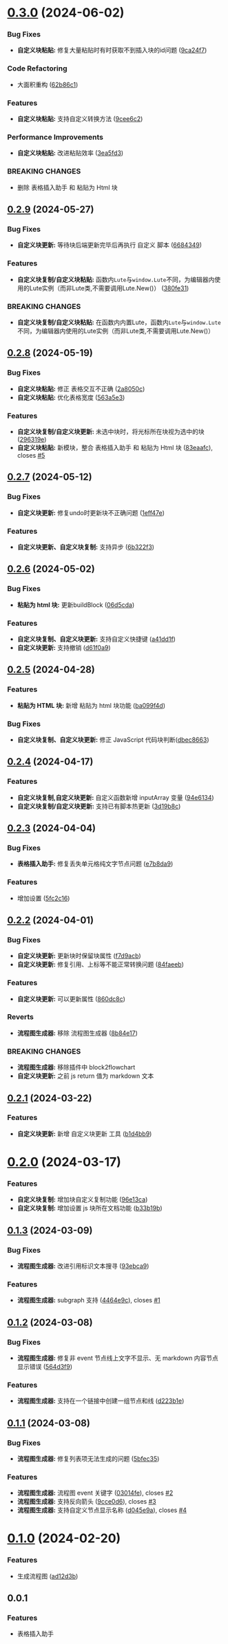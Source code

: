 # [0.3.0](https://github.com/etchnight/siyuan-plugin-table-importer/compare/v0.2.9...v0.3.0) (2024-06-02)


### Bug Fixes

* **自定义块粘贴:** 修复大量粘贴时有时获取不到插入块的id问题 ([9ca24f7](https://github.com/etchnight/siyuan-plugin-table-importer/commit/9ca24f75a5fac8b9e48e0f0d7b39bf95abc2be62))


### Code Refactoring

* 大面积重构 ([62b86c1](https://github.com/etchnight/siyuan-plugin-table-importer/commit/62b86c15d53cad4c0364c048725837202485453d))


### Features

* **自定义块粘贴:** 支持自定义转换方法 ([9cee6c2](https://github.com/etchnight/siyuan-plugin-table-importer/commit/9cee6c2a087135be5c08ca87efdba6f9516ada96))


### Performance Improvements

* **自定义块粘贴:** 改进粘贴效率 ([3ea5fd3](https://github.com/etchnight/siyuan-plugin-table-importer/commit/3ea5fd3937a8c301161f8b32b78ea7220543dd5b))


### BREAKING CHANGES

* 删除 表格插入助手 和 粘贴为 Html 块



## [0.2.9](https://github.com/etchnight/siyuan-plugin-table-importer/compare/v0.2.8...v0.2.9) (2024-05-27)


### Bug Fixes

* **自定义块更新:** 等待块后端更新完毕后再执行 自定义 脚本 ([6684349](https://github.com/etchnight/siyuan-plugin-table-importer/commit/6684349e6dd24e36c3dca3094f51b3afbddb3300))


### Features

* **自定义块复制/自定义块粘贴:** 函数内`Lute`与`window.Lute`不同，为编辑器内使用的Lute实例（而非Lute类,不需要调用Lute.New()） ([380fe31](https://github.com/etchnight/siyuan-plugin-table-importer/commit/380fe31b63e557fbe8ccf3bbff0fca124b8feb22))


### BREAKING CHANGES

* **自定义块复制/自定义块粘贴:** 在函数内内置Lute，函数内`Lute`与`window.Lute`不同，为编辑器内使用的Lute实例（而非Lute类,不需要调用Lute.New()）



## [0.2.8](https://github.com/etchnight/siyuan-plugin-table-importer/compare/v0.2.7...v0.2.8) (2024-05-19)


### Bug Fixes

* **自定义块粘贴:** 修正 表格交互不正确 ([2a8050c](https://github.com/etchnight/siyuan-plugin-table-importer/commit/2a8050cdea7df8e5e79d6d095b87523854b080fc))
* **自定义块粘贴:** 优化表格宽度 ([563a5e3](https://github.com/etchnight/siyuan-plugin-table-importer/commit/563a5e399696fd1b47e14fada354ee6eca05780f))


### Features

* **自定义块复制/自定义块更新:** 未选中块时，将光标所在块视为选中的块 ([296319e](https://github.com/etchnight/siyuan-plugin-table-importer/commit/296319e6affa480b2e9efd62cd5b77a31351fbfe))
* **自定义块粘贴:** 新模块，整合 表格插入助手 和 粘贴为 Html 块 ([83eaafc](https://github.com/etchnight/siyuan-plugin-table-importer/commit/83eaafcd465ab384bb36c204c4d7d5dbf7785fb2)), closes [#5](https://github.com/etchnight/siyuan-plugin-table-importer/issues/5)



## [0.2.7](https://github.com/etchnight/siyuan-plugin-table-importer/compare/v0.2.6...v0.2.7) (2024-05-12)


### Bug Fixes

* **自定义块更新:** 修复undo时更新块不正确问题 ([1eff47e](https://github.com/etchnight/siyuan-plugin-table-importer/commit/1eff47e32588a9ae342e9d4e70f9807a8db0df9e))


### Features

* **自定义块更新、自定义块复制:** 支持异步 ([6b322f3](https://github.com/etchnight/siyuan-plugin-table-importer/commit/6b322f30dbe0450ae26cb698c03dff9a5e06862c))



## [0.2.6](https://github.com/etchnight/siyuan-plugin-table-importer/compare/v0.2.5...v0.2.6) (2024-05-02)


### Bug Fixes

* **粘贴为 html 块:** 更新buildBlock ([06d5cda](https://github.com/etchnight/siyuan-plugin-table-importer/commit/06d5cda6963546efddd61d35e650690ded67c940))


### Features

* **自定义块复制、自定义块更新:** 支持自定义快捷键 ([a41dd1f](https://github.com/etchnight/siyuan-plugin-table-importer/commit/a41dd1f62029b471ce6da8a1bf53fa9f9cda2b18))
* **自定义块更新:** 支持撤销 ([d61f0a9](https://github.com/etchnight/siyuan-plugin-table-importer/commit/d61f0a9191d047a8ea2d58fb0b7b44100d01132e))



## [0.2.5](https://github.com/etchnight/siyuan-plugin-table-importer/compare/v0.2.4...v0.2.5) (2024-04-28)

### Features

- **粘贴为 HTML 块:** 新增 粘贴为 html 块功能 ([ba099f4d](https://github.com/etchnight/siyuan-plugin-table-importer/commit/ba099f4dd06d43164d443a5f3646813432b26d7c))

### Bug Fixes

- **自定义块复制、自定义块更新:** 修正 JavaScript 代码块判断([dbec8663](https://github.com/etchnight/siyuan-plugin-table-importer/commit/dbec8663ea3a8343b5ccefae114d176ec235b37a))

## [0.2.4](https://github.com/etchnight/siyuan-plugin-table-importer/compare/v0.2.3...v0.2.4) (2024-04-17)

### Features

- **自定义块复制,自定义块更新:** 自定义函数新增 inputArray 变量 ([94e6134](https://github.com/etchnight/siyuan-plugin-table-importer/commit/94e6134ac028f7fea1eaf109adde2a83cfbd4ccd))
- **自定义块复制/自定义块更新:** 支持已有脚本热更新 ([3d19b8c](https://github.com/etchnight/siyuan-plugin-table-importer/commit/3d19b8cf8990e9148cbc4772da78627475be3c98))

## [0.2.3](https://github.com/etchnight/siyuan-plugin-table-importer/compare/v0.2.2...v0.2.3) (2024-04-04)

### Bug Fixes

- **表格插入助手:** 修复丢失单元格纯文字节点问题 ([e7b8da9](https://github.com/etchnight/siyuan-plugin-table-importer/commit/e7b8da9ef3f91b0b99161a306af48259128691ba))

### Features

- 增加设置 ([5fc2c16](https://github.com/etchnight/siyuan-plugin-table-importer/commit/5fc2c163e92216e513af0bd5064f4a482cdd5eb4))

## [0.2.2](https://github.com/etchnight/siyuan-plugin-table-importer/compare/v0.2.1...v0.2.2) (2024-04-01)

### Bug Fixes

- **自定义块更新:** 更新块时保留块属性 ([f7d9acb](https://github.com/etchnight/siyuan-plugin-table-importer/commit/f7d9acb4011d91ba0bd7a9e4ed8d4071b2d82675))
- **自定义块更新:** 修复引用、上标等不能正常转换问题 ([84faeeb](https://github.com/etchnight/siyuan-plugin-table-importer/commit/84faeeb9586217316e2e8d05b41597751ec1aa27))

### Features

- **自定义块更新:** 可以更新属性 ([860dc8c](https://github.com/etchnight/siyuan-plugin-table-importer/commit/860dc8c502b4b46521ecd97ed6f11fed05163b35))

### Reverts

- **流程图生成器:** 移除 流程图生成器 ([8b84e17](https://github.com/etchnight/siyuan-plugin-table-importer/commit/8b84e170ab7d246be60324a78c241fb0e2fadfea))

### BREAKING CHANGES

- **流程图生成器:** 移除插件中 block2flowchart
- **自定义块更新:** 之前 js return 值为 markdown 文本

## [0.2.1](https://github.com/etchnight/siyuan-plugin-table-importer/compare/v0.2.0...v0.2.1) (2024-03-22)

### Features

- **自定义块更新:** 新增 自定义块更新 工具 ([b1d4bb9](https://github.com/etchnight/siyuan-plugin-table-importer/commit/b1d4bb9f6f6963b4a0057146f20635d9dabd0a0c))

# [0.2.0](https://github.com/etchnight/siyuan-plugin-table-importer/compare/v0.1.3...v0.2.0) (2024-03-17)

### Features

- **自定义块复制:** 增加块自定义复制功能 ([96e13ca](https://github.com/etchnight/siyuan-plugin-table-importer/commit/96e13ca959954cba5c46db062a4126f414e420be))
- **自定义块复制:** 增加设置 js 块所在文档功能 ([b33b19b](https://github.com/etchnight/siyuan-plugin-table-importer/commit/b33b19babeeef6ac1241733569c8b009f2afed94))

## [0.1.3](https://github.com/etchnight/siyuan-plugin-table-importer/compare/v0.1.2...v0.1.3) (2024-03-09)

### Bug Fixes

- **流程图生成器:** 改进引用标识文本搜寻 ([93ebca9](https://github.com/etchnight/siyuan-plugin-table-importer/commit/93ebca908fe891a972342397993fc3f17bbb296c))

### Features

- **流程图生成器:** subgraph 支持 ([4464e9c](https://github.com/etchnight/siyuan-plugin-table-importer/commit/4464e9cc0c066b3739527f7493fde0b87b6e8c3d)), closes [#1](https://github.com/etchnight/siyuan-plugin-table-importer/issues/1)

## [0.1.2](https://github.com/etchnight/siyuan-plugin-table-importer/compare/v0.1.1...v0.1.2) (2024-03-08)

### Bug Fixes

- **流程图生成器:** 修复非 event 节点线上文字不显示、无 markdown 内容节点显示错误 ([564d3f9](https://github.com/etchnight/siyuan-plugin-table-importer/commit/564d3f987ba01a236965c48cff95985c5058b5ec))

### Features

- **流程图生成器:** 支持在一个链接中创建一组节点和线 ([d223b1e](https://github.com/etchnight/siyuan-plugin-table-importer/commit/d223b1e3ad2a6a1e181ce766e0eed9094dcd91f4))

## [0.1.1](https://github.com/etchnight/siyuan-plugin-table-importer/compare/v0.1.0...v0.1.1) (2024-03-08)

### Bug Fixes

- **流程图生成器:** 修复列表项无法生成的问题 ([5bfec35](https://github.com/etchnight/siyuan-plugin-table-importer/commit/5bfec35cfedf2ec7fb8cb8d6707d069449839ade))

### Features

- **流程图生成器:** 流程图 event 关键字 ([03014fe](https://github.com/etchnight/siyuan-plugin-table-importer/commit/03014fe0a27185069b14dd2d3fc3052beda12280)), closes [#2](https://github.com/etchnight/siyuan-plugin-table-importer/issues/2)
- **流程图生成器:** 支持反向箭头 ([9cce0d6](https://github.com/etchnight/siyuan-plugin-table-importer/commit/9cce0d650147d0033ca1a04eabb842d8ce820ff5)), closes [#3](https://github.com/etchnight/siyuan-plugin-table-importer/issues/1)
- **流程图生成器:** 支持自定义节点显示名称 ([d045e9a](https://github.com/etchnight/siyuan-plugin-table-importer/commit/d045e9a711fe8664a19f2815d2916eff050e3e53)), closes [#4](https://github.com/etchnight/siyuan-plugin-table-importer/issues/4)

# [0.1.0](https://github.com/etchnight/siyuan-plugin-table-importer/compare/v0.0.1...v0.1.0) (2024-02-20)

### Features

- 生成流程图 ([ad12d3b](https://github.com/etchnight/siyuan-plugin-table-importer/commit/ad12d3bc5a7e1bdbbceef5cdc99da7955d1c2e20))

## 0.0.1

### Features

- 表格插入助手
